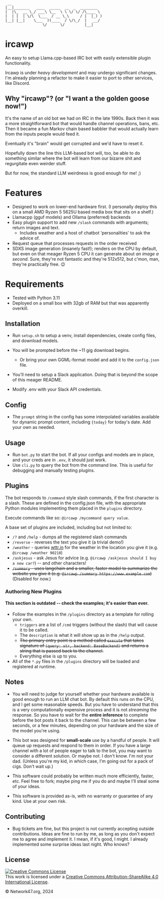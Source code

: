 ```
 __
|__|_______   ____  _____  __  _  ________
|  |\_  __ \_/ ___\ \__  \ \ \/ \/ /\____ \
|  | |  | \/\  \___  / __ \_\     / |  |_) )
|__| |__|    \___  )(____  / \/\_/  |   __/
                 \/      \/         |__|
```

# ircawp

An easy to setup Llama.cpp-based IRC bot with easily extensible plugin functionality.

Ircawp is under _heavy development_ and may undergo significant changes. I'm already planning a refactor to make it easier to port to other services, like Discord.

## Why "ircawp"? (or "I want a the golden goose now!")

It's the name of an old bot we had on IRC in the late 1990s. Back then it was a more straightforward bot that would handle channel operations, bans, etc. Then it
became a fun Markov chain based babbler that would actually learn from the inputs people would feed it.

Eventually it's "brain" would get corrupted and we'd
have to reset it.

Hopefully down the line this LLM-based bot will, too, be able to do something similar where the bot will learn from our bizarre shit and regurgitate even weirder stuff.

But for now, the standard LLM weirdness is good enough for me! ;)

# Features

-   Designed to work on lower-end hardware first. (I personally deploy this on a small AMD Ryzen 5 5625U based media box that sits on a shelf.)
-   Llamacpp (gguf models) and Ollama (preferred) backends
-   Easy plugin support to add new `/slash` commands with arguments; return images and text.
    -   Includes weather and a host of chatbot 'personalities' to ask the advice of.
-   Request queue that processes requests in the order received
-   SDXS image generation (insanely fast!); renders on the CPU by default, but even on that meager Ryzen 5 CPU it can generate about _an image a second_. Sure, they're not fantastic and they're 512x512, but c'mon, man, they're practically free. 😉

# Requirements

-   Tested with Python 3.11
-   Deployed on a small box with 32gb of RAM but that was apparently overkill.

## Installation

-   Run `setup.sh` to setup a venv, install dependencies, create config files, and download models.

-   You will be prompted before the ~11 gig download begins.

    -   Or bring your own GGML-format model and add it to the `config.json` file.

-   You'll need to setup a Slack application. Doing that is beyond the scope of this meager README.

-   Modify .env with your Slack API credentials.

## Config

-   The `prompt` string in the config has some interpolated variables available for dynamic prompt content, including `{today}` for today's date. Add your own as needed.

## Usage

-   Run `bot.py` to start the bot. If all your configs and models are in place, and your creds are in `.env`, it should just work.
-   Use `cli.py` to query the bot from the command line. This is useful for debugging and manually testing plugins.

## Plugins

The bot responds to `/command` style slash commands, if the first character is a slash. These are defined in the config.json file, with the appropriate Python modules implementing them placed in the `plugins` directory.

Execute commands like so: `@ircawp /mycommand query value`.

A base set of plugins are included, including but not limited to:

-   `/?` and `/help` - dumps all the registered slash commands
-   `/reverse` - reverses the text you give it (a trivial demo!)
-   `/weather` - queries [wttr.in](https://wttr.in) for the weather in the location you give it (e.g. `@ircawp /weather 90210`)
-   `/askjesus` - ask Jesus for advice (e.g. `@ircawp /askjesus should I buy a new car?`) -- and other characters!
-   ~~`/summary` - uses langchain and a smaller, faster model to summarize the website you give it (e.g. `@ircawp /summary https://www.example.com`)~~ (Disabled for now.)

### Authoring New Plugins

#### This section is outdated -- check the examples; it's easier than ever.
-   Follow the examples in the `/plugins` directory as a template for rolling your own.
    -   `triggers` are a list of `/cmd` triggers (without the slash) that will cause it to be called.
    -   The `description` is what it will show up as in the `/help` output.
    -   ~~The primary entry point is a method called `execute` that takes signature of `(query: str, backend: BaseBackend)` and returns a string that is passed back to the channel.~~
    -   Everything else is up to you.
-   All of the `*.py` files in the `/plugins` directory will be loaded and registered at runtime.

## Notes

-   You will need to judge for yourself whether your hardware available is good enough to run an LLM chat bot. By default this runs on the CPU, and I get some reasonable speeds. But you have to understand that this is a very computationally expensive process and it is not _streaming_ the response. So you have to wait for the **entire inference** to complete before the bot posts it back to the channel. This can be between a few seconds, or a few minutes, depending on your hardware and the size of the model you're using.

-   This bot was designed for **small-scale** use by a handful of people. It will queue up requests and respond to them in order. If you have a large channel with a lot of people eager to talk to the bot, you may want to consider a different solution. Or maybe not. I don't know. I'm not your dad. (Unless you're my kid, in which case, I'm going out for a pack of cigs. Don't wait up.)

-   This software could probably be written much more efficiently, faster, etc. Feel free to fork; maybe ping me if you do and maybe I'll steal some of your ideas.

-   This software is provided as-is, with no warranty or guarantee of any kind. Use at your own risk.

## Contributing

-   Bug tickets are fine, but this project is not currently accepting outside contributions. Ideas are fine to run by me, as long as you don't expect me to agree and implement it. I mean, if it's good, I might. I already implemented some surprise ideas last night. Who knows?

## License

<a rel="license" href="http://creativecommons.org/licenses/by-sa/4.0/"><img alt="Creative Commons License" style="border-width:0" src="https://i.creativecommons.org/l/by-sa/4.0/88x31.png" /></a><br />This work is licensed under a <a rel="license" href="http://creativecommons.org/licenses/by-sa/4.0/">Creative Commons Attribution-ShareAlike 4.0 International License</a>.

&copy; Network47.org, 2024
